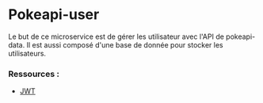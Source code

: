 # Pokeapi-user

Le but de ce microservice est de gérer les utilisateur avec l'API de pokeapi-data. Il est aussi composé d'une base de donnée pour stocker les utilisateurs.

### Ressources :

+ [JWT](https://jwt.io/)
